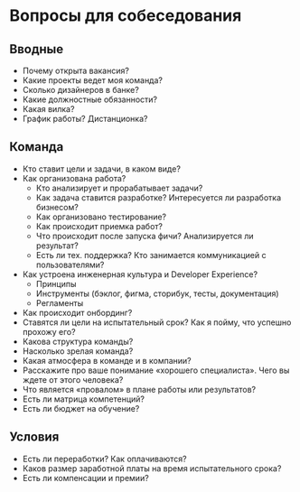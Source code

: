 # Вопросы для собеседования

## Вводные
- Почему открыта вакансия?
- Какие проекты ведет моя команда?
- Сколько дизайнеров в банке?
- Какие должностные обязанности?
- Какая вилка?
- График работы? Дистанционка?

## Команда
- Кто ставит цели и задачи, в каком виде?
- Как организована работа?
  - Кто анализирует и прорабатывает задачи?
  - Как задача ставится разработке? Интересуется ли разработка бизнесом?
  - Как организовано тестирование?
  - Как происходит приемка работ?
  - Что происходит после запуска фичи? Анализируется ли результат?
  - Есть ли тех. поддержка? Кто занимается коммуникацией с пользователями?
- Как устроена инженерная культура и Developer Experience?
  - Принципы
  - Инструменты (бэклог, фигма, сторибук, тесты, документация)
  - Регламенты
- Как происходит онбординг?
- Ставятся ли цели на испытательный срок? Как я пойму, что успешно прохожу его?
- Какова структура команды?
- Насколько зрелая команда?
- Какая атмосфера в команде и в компании?
- Расскажите про ваше понимание «хорошего специалиста». Чего вы ждете от этого человека?
- Что является «провалом» в плане работы или результатов?
- Есть ли матрица компетенций?
- Есть ли бюджет на обучение?

## Условия
- Есть ли переработки? Как оплачиваются?
- Каков размер заработной платы на время испытательного срока?
- Есть ли компенсации и премии?